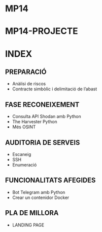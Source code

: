 # MP14
# MP14-PROJECTE
# INDEX

## PREPARACIÓ

- Anàlisi de riscos
- Contracte simbòlic i delimitació de l’abast

## FASE RECONEIXEMENT

- Consulta API Shodan amb Python
- The Harvester Python
- Més OSINT

## AUDITORIA DE SERVEIS

- Escaneig
- SSH
- Enumeració

## FUNCIONALITATS AFEGIDES

- Bot Telegram amb Python
- Crear un contenidor Docker

## PLA DE MILLORA

- LANDING PAGE
